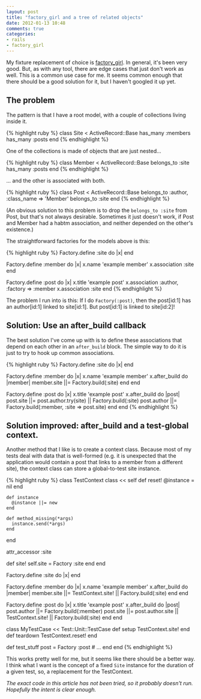 ```yaml
---
layout: post
title: "factory_girl and a tree of related objects"
date: 2012-01-13 10:48
comments: true
categories:
- rails
- factory_girl
---
```


My fixture replacement of choice is [factory_girl](https://github.com/thoughtbot/factory_girl/).
In general, it's been very good. But, as with any tool, there are edge cases that just don't work
as well. This is a common use case for me. It seems common enough that there should be a good solution
for it, but I haven't googled it up yet.

## The problem

The pattern is that I have a root model, with a couple of collections living inside it.

{% highlight ruby %}
class Site < ActiveRecord::Base
  has_many :members
  has_many :posts
end
{% endhighlight %}

One of the collections is made of objects that are just nested...

{% highlight ruby %}
class Member < ActiveRecord::Base
  belongs_to :site
  has_many :posts
end
{% endhighlight %}

... and the other is associated with both.

{% highlight ruby %}
class Post < ActiveRecord::Base
  belongs_to :author, :class_name => 'Member'
  belongs_to :site
end
{% endhighlight %}

(An obvious solution to this problem is to drop the
`belongs_to :site` from Post, but that's not always
desirable. Sometimes it just doesn't work, if Post and
Member had a habtm association, and neither depended on
the other's existence.)

The straightforward factories for the models above is this:

{% highlight ruby %}
Factory.define :site do |x|
end

Factory.define :member do |x|
  x.name 'example member'
  x.association :site
end

Factory.define :post do |x|
  x.title 'example post'
  x.association :author, :factory => :member
  x.association :site
end
{% endhighlight %}

The problem I run into is this: If I do `Factory(:post)`, then
the post[id:1] has an author[id:1] linked to site[id:1]. But
post[id:1] is linked to site[id:2]!


## Solution: Use an after_build callback

The best solution I've come up with is to define these associations
that depend on each other in an `after_build` block. The simple way
to do it is just to try to hook up common associations.

{% highlight ruby %}
Factory.define :site do |x|
end

Factory.define :member do |x|
  x.name 'example member'
  x.after_build do |member|
    member.site ||= Factory.build(:site)
  end
end

Factory.define :post do |x|
  x.title 'example post'
  x.after_build do |post|
    post.site ||= post.author.try(site) || Factory.build(:site)
    post.author ||= Factory.build(:member, :site => post.site)
  end
end
{% endhighlight %}

## Solution improved: after_build and a test-global context.

Another method that I like is to create a context class. Because
most of my tests deal with data that is well-formed (e.g. it is
unexpected that the application would contain a post that links
to a member from a different site), the context class can store
a global-to-test site instance.

{% highlight ruby %}
class TestContext
  class << self
    def reset!
      @instance = nil
    end

    def instance
      @instance ||= new
    end

    def method_missing(*args)
      instance.send(*args)
    end
  end

  attr_accessor :site

  def site!
    self.site = Factory :site
  end
end

Factory.define :site do |x|
end

Factory.define :member do |x|
  x.name 'example member'
  x.after_build do |member|
    member.site ||= TestContext.site! || Factory.build(:site)
  end
end

Factory.define :post do |x|
  x.title 'example post'
  x.after_build do |post|
    post.author ||= Factory.build(:member)
    post.site ||= post.author.site || TestContext.site! || Factory.build(:site)
  end
end

class MyTestCase << Test::Unit::TestCase
  def setup
    TestContext.site!
  end
  def teardown
    TestContext.reset!
  end

  def test_stuff
    post = Factory :post
    # ...
  end
end
{% endhighlight %}

This works pretty well for me, but it seems like there should be a better way.
I think what I want is the concept of a fixed `Site` instance for the duration
of a given test, so, a replacement for the TestContext.

_The exact code in this article has not been tried, so it probably doesn't run.
Hopefully the intent is clear enough._
